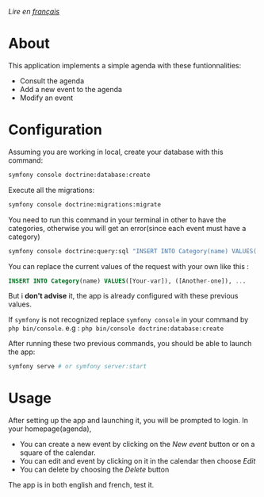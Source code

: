 *Lire en [français](README.fr.md)*

# About
This application implements a simple agenda with these funtionnalities:
 - Consult the agenda
 - Add a new event to the agenda
 - Modify an event

# Configuration
Assuming you are working in local, create your database with this command:
```bash
symfony console doctrine:database:create
```
Execute all the migrations:
```bash
symfony console doctrine:migrations:migrate
```
You need to run this command in your terminal in other to have the categories, otherwise you will get an error(since each event must have a category)
```bash
symfony console doctrine:query:sql "INSERT INTO Category(name) VALUES('Birthday'), ('Wedding'), ('Meeting'), ('Conference'), ('Feast'), ('Other')"
```
You can replace the current values of the request with your own like this :
```sql
INSERT INTO Category(name) VALUES([Your-var]), ([Another-one]), ...
```
But i **don't advise** it, the app is already configured with these previous values.

If `symfony` is not recognized replace `symfony console` in your command by `php bin/console`.
e.g : `php bin/console doctrine:database:create`

After running these two previous commands, you should be able to launch the app:
```bash
symfony serve # or symfony server:start
```

# Usage
After setting up the app and launching it, you will be prompted to login. 
In your homepage(agenda), 
 - You can create a new event by clicking on the _New event_ button or on a square of the calendar.
 - You can edit and event by clicking on it in the calendar then choose _Edit_
 - You can delete by choosing the _Delete_ button

The app is in both english and french, test it.
